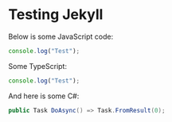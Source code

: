 # Testing Jekyll

Below is some JavaScript code:

```js
console.log("Test");
```

Some TypeScript:

```ts
console.log("Test");
```

And here is some C#:

```cs
public Task DoAsync() => Task.FromResult(0);
```